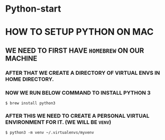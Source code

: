 # Python-start

# HOW TO SETUP PYTHON ON MAC

## WE NEED TO FIRST HAVE `HOMEBREW` ON OUR MACHINE

### AFTER THAT WE CREATE A DIRECTORY OF VIRTUAL ENVS IN HOME DIRECTORY.

### NOW WE RUN BELOW COMMAND TO INSTALL PYTHON 3

`$ brew install python3`

### AFTER THIS WE NEED TO CREATE A PERSONAL VIRTUAL ENVIRONMENT FOR IT. (WE WILL BE `VENV`)

`$ python3 -m venv ~/.virtualenvs/myvenv`
